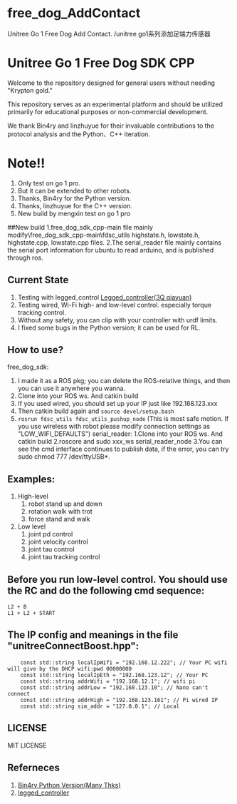 # free_dog_AddContact
Unitree Go 1 Free Dog Add Contact. /unitree go1系列添加足端力传感器
# Unitree Go 1 Free Dog SDK CPP
Welcome to the repository designed for general users without needing "Krypton gold." 

This repository serves as an experimental platform and should be utilized primarily for educational purposes or non-commercial development. 

We thank Bin4ry and linzhuyue for their invaluable contributions to the protocol analysis and the Python、C++ iteration.

# Note!!
1. Only test on go 1 pro.
2. But it can be extended to other robots.
3. Thanks, Bin4ry for the Python version.
4. Thanks, linzhuyue for the C++ version.
5. New build by mengxin test on go 1 pro

##New build 
1.free_dog_sdk_cpp-main file mainly modify\free_dog_sdk_cpp-main\fdsc_utils highstate.h, lowstate.h, highstate.cpp, lowstate.cpp files.
2.The serial_reader file mainly contains the serial port information for ubuntu to read arduino, and is published through ros.

## Current State
1. Testing with legged_control [Legged_controller(3Q qiayuan)](https://github.com/linzhuyue/legged_control/tree/master)
2. Testing wired, Wi-Fi high- and low-level control. especially torque tracking control.
3. Without any safety, you can clip with your controller with urdf limits.
4. I fixed some bugs in the Python version; it can be used for RL.

## How to use?
free_dog_sdk:
1. I made it as a ROS pkg; you can delete the ROS-relative things, and then you can use it anywhere you wanna.
2. Clone into your ROS ws. And catkin build
3. If you used wired, you should set up your IP just like 192.168.123.xxx
4. Then catkin build again and ```source devel/setup.bash```
5. ```rosrun fdsc_utils fdsc_utils_pushup_node``` (This is most safe motion. If you use wireless with robot please modify connection settings as "LOW_WIFI_DEFAULTS")
serial_reader:
1.Clone into your ROS ws. And catkin build
2.roscore and sudo xxx_ws serial_reader_node
3.You can see the cmd interface continues to publish data, if the error, you can try sudo chmod 777 /dev/ttyUSB*.

## Examples:
1. High-level
   1. robot stand up and down
   2. rotation walk with trot
   3. force stand and walk
2. Low level
   1. joint pd control
   2. joint velocity control
   3. joint tau control
   4. joint tau tracking control
   
## Before you run low-level control. You should use the RC and do the following cmd sequence:
```
L2 + B
L1 + L2 + START
```

## The IP config and meanings in the file "unitreeConnectBoost.hpp":
```
    const std::string localIpWifi = "192.168.12.222"; // Your PC wifi will give by the DHCP wifi:pwd 00000000
    const std::string localIpEth = "192.168.123.12"; // Your PC
    const std::string addrWifi = "192.168.12.1"; // wifi pi
    const std::string addrLow = "192.168.123.10"; // Nano can't connect
    const std::string addrHigh = "192.168.123.161"; // Pi wired IP
    const std::string sim_addr = "127.0.0.1"; // Local
```
   
## LICENSE
MIT LICENSE

## Referneces
1. [Bin4ry Python Version(Many Thks)](https://github.com/Bin4ry/free-dog-sdk/tree/main)
2. [legged_controller](https://github.com/qiayuanl/legged_control)
